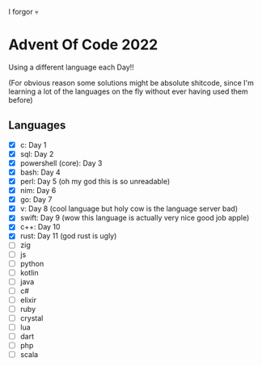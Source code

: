 I forgor :skull:

# Advent Of Code 2022

Using a different language each Day!!

(For obvious reason some solutions might be absolute shitcode, since I'm learning
a lot of the languages on the fly without ever having used them before)

## Languages

- [x] c: Day 1
- [x] sql: Day 2
- [x] powershell (core): Day 3
- [x] bash: Day 4
- [x] perl: Day 5 (oh my god this is so unreadable)
- [x] nim: Day 6
- [x] go: Day 7
- [x] v: Day 8 (cool language but holy cow is the language server bad)
- [x] swift: Day 9 (wow this language is actually very nice good job apple)
- [x] c++: Day 10
- [x] rust: Day 11 (god rust is ugly)
- [ ] zig
- [ ] js
- [ ] python
- [ ] kotlin
- [ ] java
- [ ] c#
- [ ] elixir
- [ ] ruby
- [ ] crystal
- [ ] lua
- [ ] dart
- [ ] php
- [ ] scala
